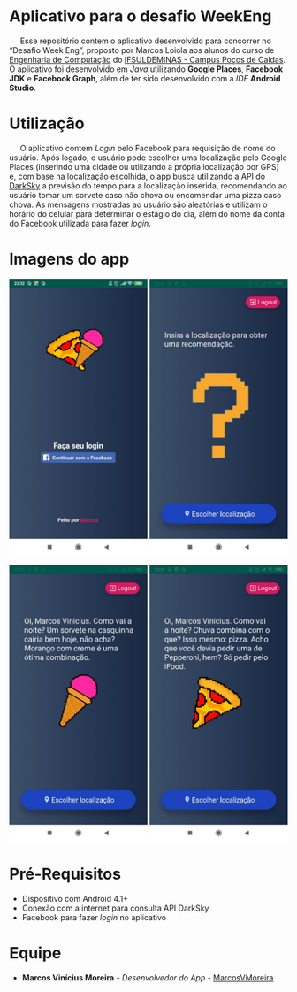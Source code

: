 # Aplicativo para o desafio WeekEng

&nbsp;&nbsp;&nbsp;&nbsp;&nbsp;Esse repositório contem o aplicativo desenvolvido para concorrer no “Desafio Week Eng”, proposto por Marcos Loiola aos alunos do curso de [Engenharia de Computação](https://pcs.ifsuldeminas.edu.br/index.php?option=com_content&view=article&id=639&Itemid=267) do [IFSULDEMINAS - Campus Poços de Caldas](https://pcs.ifsuldeminas.edu.br/). O aplicativo foi desenvolvido em *Java* utilizando **Google Places**, **Facebook JDK** e **Facebook Graph**, além de ter sido desenvolvido com a *IDE* **Android Studio**.<br>

# Utilização
&nbsp;&nbsp;&nbsp;&nbsp;&nbsp;O aplicativo contem *Login* pelo Facebook para requisição de nome do usuário. Após logado, o usuário pode escolher uma localização pelo Google Places (inserindo uma cidade ou utilizando a própria localização por GPS) e, com base na localização escolhida, o app busca utilizando a API do [DarkSky](https://darksky.net/dev/docs) a previsão do tempo para a localização inserida, recomendando ao usuário tomar um sorvete caso não chova ou encomendar uma pizza caso chova. As mensagens mostradas ao usuário são aleatórias e utilizam o horário do celular para determinar o estágio do dia, além do nome da conta do Facebook utilizada para fazer *login*.

# Imagens do app

<p align = "center">
  <img src="https://raw.githubusercontent.com/MarcosVMoreira/IFoodApp/master/appImages/login.jpeg" alt="Tela de login do aplicativo" width="250"/>
  <img src="https://raw.githubusercontent.com/MarcosVMoreira/IFoodApp/master/appImages/principal.jpeg" alt="Tela principal do aplicativo" width="250"/>
</p>      
<p align = "center">
  <img src="https://raw.githubusercontent.com/MarcosVMoreira/IFoodApp/master/appImages/sorvete.jpeg" alt="Recomendação de sorvete" width="250"/>
  <img src="https://raw.githubusercontent.com/MarcosVMoreira/IFoodApp/master/appImages/pizza.jpeg" alt="Recomendação de pizza" width="250"/>
  
</p>      

# Pré-Requisitos

- Dispositivo com Android 4.1+
- Conexão com a internet para consulta API DarkSky
- Facebook para fazer *login* no aplicativo

# Equipe

* **Marcos Vinícius Moreira** - *Desenvolvedor do App* - [MarcosVMoreira](https://github.com/MarcosVMoreira)

